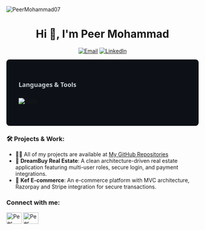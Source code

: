 <p align="left"> <img src="https://komarev.com/ghpvc/?username=PeerMohammad07&label=Profile%20views&color=0e75b6&style=flat" alt="PeerMohammad07" /> </p>

<h1 align="center">Hi 👋, I'm Peer Mohammad</h1>

<p align="center">
  <a href="mailto:peeru548@gmail.com"><img src="https://img.shields.io/badge/Email-D14836?style=for-the-badge&logo=gmail&logoColor=white" alt="Email" /></a>
  <a href="https://www.linkedin.com/in/peer-mohammad-018215291/"><img src="https://img.shields.io/badge/LinkedIn-0A66C2?style=for-the-badge&logo=linkedin&logoColor=white" alt="LinkedIn" /></a>
</p>

<div style="background-color: #0d1117; padding: 2rem; border-radius: 8px;">
  <h3 style="color: #c9d1d9; margin-bottom: 1.5rem; font-family: system-ui;">Languages & Tools</h3>
  
  <div style="margin-bottom: 1.5rem;">
    <img src="https://skillicons.dev/icons?i=js,ts,html,css,bootstrap,nodejs,expressjs,mongodb,dsa,react,redux,materialui,tailwind,figma,postman,vscode,postgresql,aws,socket.io,docker,nginx" alt="Skills" />
  </div>
</div>

### 🛠️ Projects & Work:
- 👨‍💻 All of my projects are available at <a href="https://github.com/PeerMohammad07?tab=repositories">My GitHub Repositories</a>
- 📌 **DreamBuy Real Estate**: A clean architecture-driven real estate application featuring multi-user roles, secure login, and payment integrations.
- 📌 **Kef E-commerce**: An e-commerce platform with MVC architecture, Razorpay and Stripe integration for secure transactions.

<h3 align="left">Connect with me:</h3>
<p align="left">
<a href="https://www.linkedin.com/in/peer-mohammad-018215291/" target="blank"><img align="center" src="https://raw.githubusercontent.com/rahuldkjain/github-profile-readme-generator/master/src/images/icons/Social/linked-in-alt.svg" alt="Peer Mohammad" height="30" width="40" /></a>
<a href="https://www.leetcode.com/peermohammad" target="blank"><img align="center" src="https://raw.githubusercontent.com/rahuldkjain/github-profile-readme-generator/master/src/images/icons/Social/leet-code.svg" alt="Peer Mohammad" height="30" width="40" /></a>
</p>
